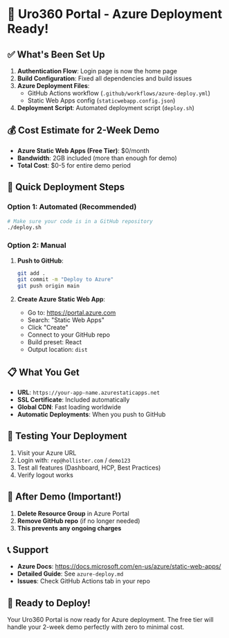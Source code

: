 # 🚀 Uro360 Portal - Azure Deployment Ready!

## ✅ What's Been Set Up

1. **Authentication Flow**: Login page is now the home page
2. **Build Configuration**: Fixed all dependencies and build issues
3. **Azure Deployment Files**: 
   - GitHub Actions workflow (`.github/workflows/azure-deploy.yml`)
   - Static Web Apps config (`staticwebapp.config.json`)
4. **Deployment Script**: Automated deployment script (`deploy.sh`)

## 💰 Cost Estimate for 2-Week Demo
- **Azure Static Web Apps (Free Tier)**: $0/month
- **Bandwidth**: 2GB included (more than enough for demo)
- **Total Cost**: $0-5 for entire demo period

## 🚀 Quick Deployment Steps

### Option 1: Automated (Recommended)
```bash
# Make sure your code is in a GitHub repository
./deploy.sh
```

### Option 2: Manual
1. **Push to GitHub**:
   ```bash
   git add .
   git commit -m "Deploy to Azure"
   git push origin main
   ```

2. **Create Azure Static Web App**:
   - Go to: https://portal.azure.com
   - Search: "Static Web Apps"
   - Click "Create"
   - Connect to your GitHub repo
   - Build preset: React
   - Output location: `dist`

## 📋 What You Get
- **URL**: `https://your-app-name.azurestaticapps.net`
- **SSL Certificate**: Included automatically
- **Global CDN**: Fast loading worldwide
- **Automatic Deployments**: When you push to GitHub

## 🔧 Testing Your Deployment
1. Visit your Azure URL
2. Login with: `rep@hollister.com` / `demo123`
3. Test all features (Dashboard, HCP, Best Practices)
4. Verify logout works

## 🧹 After Demo (Important!)
1. **Delete Resource Group** in Azure Portal
2. **Remove GitHub repo** (if no longer needed)
3. **This prevents any ongoing charges**

## 📞 Support
- **Azure Docs**: https://docs.microsoft.com/en-us/azure/static-web-apps/
- **Detailed Guide**: See `azure-deploy.md`
- **Issues**: Check GitHub Actions tab in your repo

## 🎯 Ready to Deploy!
Your Uro360 Portal is now ready for Azure deployment. The free tier will handle your 2-week demo perfectly with zero to minimal cost.
